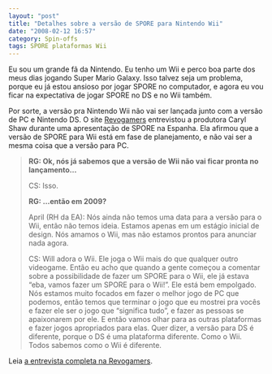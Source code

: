 ```yaml
---
layout: "post"
title: "Detalhes sobre a versão de SPORE para Nintendo Wii"
date: "2008-02-12 16:57"
category: Spin-offs
tags: SPORE plataformas Wii
---
```


Eu sou um grande fã da Nintendo. Eu tenho um Wii e perco boa parte dos meus dias jogando Super Mario Galaxy. Isso talvez seja um problema, porque eu já estou ansioso por jogar SPORE no computador, e agora eu vou ficar na expectativa de jogar SPORE no DS e no Wii também.

Por sorte, a versão pra Nintendo Wii não vai ser lançada junto com a versão de PC e Nintendo DS. O site [Revogamers](http://www.revogamers.net/articulos-249-SPORE:-la-evoluciÃƒÆ’Ã†â€™Ãƒâ€šÃ‚Â³n-de-los-videojuegos-3.html) entrevistou a produtora Caryl Shaw durante uma apresentação de SPORE na Espanha. Ela afirmou que a versão de SPORE para Wii está em fase de planejamento, e não vai ser a mesma coisa que a versão para PC.

> **RG: Ok, nós já sabemos que a versão de Wii não vai ficar pronta no lançamento…**
>
> CS: Isso.
>
> **RG: …então em 2009?**
>
> April (RH da EA): Nós ainda não temos uma data para a versão para o Wii, então não temos ideia. Estamos apenas em um estágio inicial de design. Nós amamos o Wii, mas não estamos prontos para anunciar nada agora.
>
> CS: Will adora o Wii. Ele joga o Wii mais do que qualquer outro videogame. Então eu acho que quando a gente começou a comentar sobre a possibilidade de fazer um SPORE para o Wii, ele já estava “eba, vamos fazer um SPORE para o Wii!”. Ele está bem empolgado. Nós estamos muito focados em fazer o melhor jogo de PC que podemos, então temos que terminar o jogo que eu mostrei pra vocês e fazer ele ser o jogo que “significa tudo”, e fazer as pessoas se apaixonarem por ele. E então vamos olhar para as outras plataformas e fazer jogos apropriados para elas. Quer dizer, a versão para DS é diferente, porque o DS é uma plataforma diferente. Como o Wii. Todos sabemos como o Wii é diferente.

Leia [a entrevista completa na Revogamers](http://www.revogamers.net/articulos-249-SPORE:-la-evoluciÃƒÆ’Ã†â€™Ãƒâ€šÃ‚Â³n-de-los-videojuegos-3.html).
